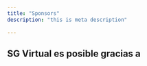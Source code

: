 ```yaml
---
title: "Sponsors"
description: "this is meta description"
  
---
```


## SG Virtual es posible gracias a
